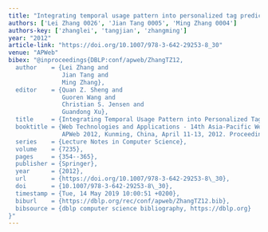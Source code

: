 ```yaml
---
title: "Integrating temporal usage pattern into personalized tag prediction"
authors: ['Lei Zhang 0026', 'Jian Tang 0005', 'Ming Zhang 0004']
authors-key: ['zhanglei', 'tangjian', 'zhangming']
year: "2012"
article-link: "https://doi.org/10.1007/978-3-642-29253-8_30"
venue: "APWeb"
bibex: "@inproceedings{DBLP:conf/apweb/ZhangTZ12,
  author    = {Lei Zhang and
               Jian Tang and
               Ming Zhang},
  editor    = {Quan Z. Sheng and
               Guoren Wang and
               Christian S. Jensen and
               Guandong Xu},
  title     = {Integrating Temporal Usage Pattern into Personalized Tag Prediction},
  booktitle = {Web Technologies and Applications - 14th Asia-Pacific Web Conference,
               APWeb 2012, Kunming, China, April 11-13, 2012. Proceedings},
  series    = {Lecture Notes in Computer Science},
  volume    = {7235},
  pages     = {354--365},
  publisher = {Springer},
  year      = {2012},
  url       = {https://doi.org/10.1007/978-3-642-29253-8\_30},
  doi       = {10.1007/978-3-642-29253-8\_30},
  timestamp = {Tue, 14 May 2019 10:00:51 +0200},
  biburl    = {https://dblp.org/rec/conf/apweb/ZhangTZ12.bib},
  bibsource = {dblp computer science bibliography, https://dblp.org}
}"
---
```

